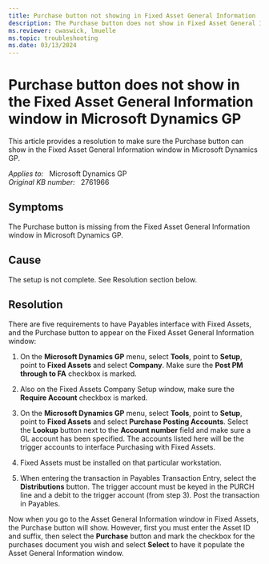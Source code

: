 ```yaml
---
title: Purchase button not showing in Fixed Asset General Information
description: The Purchase button does not show in Fixed Asset General Information window in Microsoft Dynamics GP. Provides a resolution.
ms.reviewer: cwaswick, lmuelle
ms.topic: troubleshooting
ms.date: 03/13/2024
---
```

# Purchase button does not show in the Fixed Asset General Information window in Microsoft Dynamics GP

This article provides a resolution to make sure the Purchase button can show in the Fixed Asset General Information window in Microsoft Dynamics GP.

_Applies to:_ &nbsp; Microsoft Dynamics GP  
_Original KB number:_ &nbsp; 2761966

## Symptoms

The Purchase button is missing from the Fixed Asset General Information window in Microsoft Dynamics GP.

## Cause

The setup is not complete. See Resolution section below.

## Resolution

There are five requirements to have Payables interface with Fixed Assets, and the Purchase button to appear on the Fixed Asset General Information window:

1. On the **Microsoft Dynamics GP** menu, select **Tools**, point to **Setup**, point to **Fixed Assets** and select **Company**. Make sure the **Post PM through to FA** checkbox is marked.
2. Also on the Fixed Assets Company Setup window, make sure the **Require Account** checkbox is marked.

3. On the **Microsoft Dynamics GP** menu, select **Tools**, point to **Setup**, point to **Fixed Assets** and select **Purchase Posting Accounts**. Select the **Lookup** button next to the **Account number** field and make sure a GL account has been specified. The accounts listed here will be the trigger accounts to interface Purchasing with Fixed Assets.

4. Fixed Assets must be installed on that particular workstation.

5. When entering the transaction in Payables Transaction Entry, select the **Distributions** button. The trigger account must be keyed in the PURCH line and a debit to the trigger account (from step 3). Post the transaction in Payables.

Now when you go to the Asset General Information window in Fixed Assets, the Purchase button will show. However, first you must enter the Asset ID and suffix, then select the **Purchase** button and mark the checkbox for the purchases document you wish and select **Select** to have it populate the Asset General Information window.
